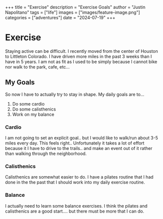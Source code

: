 +++
title =  "Exercise"
description = "Exercise Goals"
author = "Justin Napolitano"
tags = ["life"]
images = ["images/feature-image.png"]
categories = ["adventures"]
date = "2024-07-19"
+++


# Exercise

Staying active can be difficult. I recently moved from the center of Houston to Littleton Colorado.  I have driven more miles in the past 3 weeks than I have in 5 years.  I am not as fit as I used to be simply because I cannot bike nor walk to the park, cafe, etc...

## My Goals

So now I have to actually try to stay in shape. My daily goals are to...

1. Do some cardio
2. Do some calisthenics
3. Work on my balance

### Cardio

I am not going to set an explicit goal.. but I would like to walk/run about 3-5 miles every day. This feels right.. Unfortunately it takes a lot of effort because it I have to drive to the trails.. and make an event out of it rather than walking through the neighborhood. 

### Calisthenics

Calisthenics are somewhat easier to do. I have a pilates routine that I had done in the the past that I should work into my daily exercise routine. 

### Balance

I actually need to learn some balance exercises. I think the pilates and calisthenics are a good start.... but there must be more that I can do.


